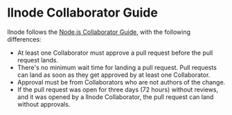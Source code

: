 # llnode Collaborator Guide

llnode follows the
[Node.js Collaborator Guide](https://github.com/nodejs/node/blob/main/COLLABORATOR_GUIDE.md),
with the following differences:

  - At least one Collaborator must approve a pull request before the pull
    request lands.
  - There's no minimum wait time for landing a pull request. Pull requests can
    land as soon as they get approved by at least one Collaborator.
  - Approval must be from Collaborators who are not authors of the change.
  - If the pull request was open for three days (72 hours) without reviews, and
    it was opened by a llnode Collaborator, the pull request can land without
    approvals.
